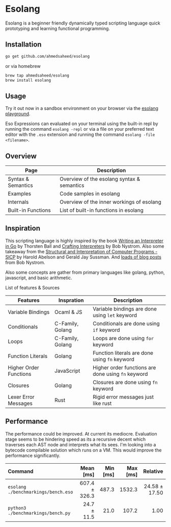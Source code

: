 # Esolang

Esolang is a beginner friendly dynamically typed scripting language quick prototyping and learning functional programming.

## Installation

```bash
go get github.com/ahmedsaheed/esolang
```

or via homebrew

```bash
brew tap ahmedsaheed/esolang
brew install esolang
```

## Usage

Try it out now in a sandbox environment on your browser via the [esolang playground](https://esolang.onrender.com/).

Eso Expressions can evaluated on your terminal using the built-in repl
by running the command `esolang -repl` or via a file on your preferred text editor with the `.eso` extension and running the command `esolang -file <filename>`.

## Overview

| Page               | Description                                |
| ------------------ | ------------------------------------------ |
| Syntax & Semantics | Overview of the esolang syntax & semantics |
| Examples           | Code samples in esolang                    |
| Internals          | Overview of the inner workings of esolang  |
| Built-in Functions | List of built-in functions in esolang      |

## Inspiration

This scripting language is highly inspired by the book [Writing an Interpreter in Go](https://interpreterbook.com/) by Thorsten Ball and [Crafting Interpreters](https://craftinginterpreters.com/) by Bob Nystrom. Also some takeaway from the [Structural and Interpretation of Computer Programs - SICP](https://web.mit.edu/6.001/6.037/sicp.pdf) by Harold Abelson and Gerald Jay Sussman. And [loads of blog posts](https://journal.stuffwithstuff.com/category/parsing/) from Bob Nystrom.

Also some concepts are gather from primary languages like golang, python, javascript, and basic arithmetic.

List of features & Sources

| Features               | Inspration       | Description                                        |
| ---------------------- | ---------------- | -------------------------------------------------- |
| Variable Bindings      | Ocaml & JS       | Variable bindings are done using `let` keyword     |
| Conditionals           | C-Family, Golang | Conditionals are done using `if` keyword           |
| Loops                  | C-Family, Golang | Loops are done using `for` keyword                 |
| Function Literals      | Golang           | Function literals are done using `fn` keyword      |
| Higher Order Functions | JavaScript       | Higher order functions are done using `fn` keyword |
| Closures               | Golang           | Closures are done using `fn` keyword               |
| Lexer Error Messages   | Rust             | Rigid error messages just like rust                |

## Performance

The performance could be improved. At current its mediocre. Evaluation stage seems to be hindering speed as its a recursive decent which traverses each AST node and interprets what its sees. I'm looking into a bytecode compilable solution which runs on a VM. This would improve the performance significantly.

| Command                             |     Mean [ms] | Min [ms] | Max [ms] |      Relative |
| :---------------------------------- | ------------: | -------: | -------: | ------------: |
| `esolang ./benchmarkings/bench.eso` | 607.4 ± 326.3 |    487.3 |   1532.3 | 24.58 ± 17.50 |
| `python3 ./benchmarkings/bench.py`  |   24.7 ± 11.5 |     21.0 |    107.2 |          1.00 |
